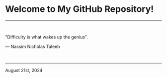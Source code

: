 # Welcome to My GitHub Repository!

---

<br>

"Difficulty is what wakes up the genius"\.

― Nassim Nicholas Taleeb
 
</br>

---
August 21st, 2024
